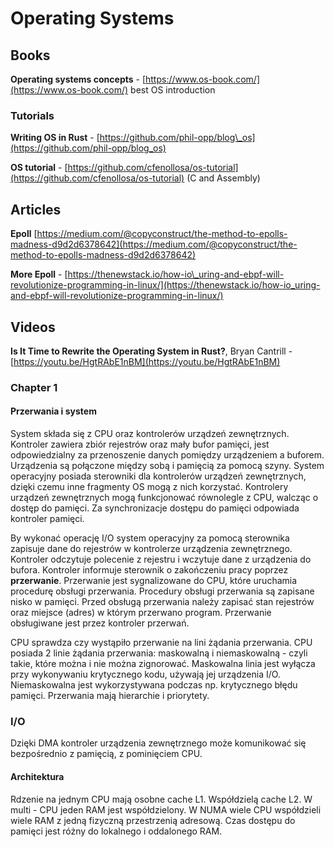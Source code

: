 # Operating Systems

## Books

**Operating systems concepts** - [https://www.os-book.com/](https://www.os-book.com/) best OS introduction 

### Tutorials

**Writing OS in Rust** - [https://github.com/phil-opp/blog\_os](https://github.com/phil-opp/blog_os)

**OS tutorial** - [https://github.com/cfenollosa/os-tutorial](https://github.com/cfenollosa/os-tutorial) \(C and Assembly\)



## Articles

**Epoll** [https://medium.com/@copyconstruct/the-method-to-epolls-madness-d9d2d6378642](https://medium.com/@copyconstruct/the-method-to-epolls-madness-d9d2d6378642)

**More Epoll** - [https://thenewstack.io/how-io\_uring-and-ebpf-will-revolutionize-programming-in-linux/](https://thenewstack.io/how-io_uring-and-ebpf-will-revolutionize-programming-in-linux/)

## Videos

**Is It Time to Rewrite the Operating System in Rust?**, Bryan Cantrill - [https://youtu.be/HgtRAbE1nBM](https://youtu.be/HgtRAbE1nBM)

### Chapter 1

#### Przerwania i system 

System składa się z CPU oraz kontrolerów urządzeń zewnętrznych. Kontroler zawiera zbiór rejestrów oraz mały bufor pamięci, jest odpowiedzialny za przenoszenie danych pomiędzy urządzeniem a buforem. Urządzenia są połączone między sobą i pamięcią za pomocą szyny. System operacyjny posiada sterowniki dla kontrolerów urządzeń zewnętrznych, dzięki czemu inne fragmenty OS mogą z nich korzystać. Kontrolery urządzeń zewnętrznych mogą funkcjonować równolegle z CPU, walcząc o dostęp do pamięci. Za synchronizacje dostępu do pamięci odpowiada kontroler pamięci. 

By wykonać operację I/O system operacyjny za pomocą sterownika zapisuje dane do rejestrów w kontrolerze urządzenia zewnętrznego. Kontroler odczytuje polecenie z rejestru i wczytuje dane z urządzenia do bufora. Kontroler informuje sterownik o zakończeniu pracy poprzez **przerwanie**. Przerwanie jest sygnalizowane do CPU, które uruchamia procedurę obsługi przerwania. Procedury obsługi przerwania są zapisane nisko w pamięci. Przed obsługą przerwania należy zapisać stan rejestrów oraz miejsce \(adres\) w którym przerwano program. Przerwanie obsługiwane jest przez kontroler przerwań.

CPU sprawdza czy wystąpiło przerwanie na lini żądania przerwania. CPU posiada 2 linie żądania przerwania: maskowalną i niemaskowalną - czyli takie, które można i nie można zignorować. Maskowalna linia jest wyłącza przy wykonywaniu krytycznego kodu, używają jej urządzenia I/O. Niemaskowalna jest wykorzystywana podczas np. krytycznego błędu pamięci. Przerwania mają hierarchie i priorytety.

### I/O 

Dzięki DMA kontroler urządzenia zewnętrznego może komunikować się bezpośrednio z pamięcią, z pominięciem CPU.

#### Architektura

Rdzenie na jednym CPU mają osobne cache L1. Współdzielą cache L2. W multi - CPU jeden RAM jest współdzielony. W NUMA wiele CPU współdzieli wiele RAM z jedną fizyczną przestrzenią adresową. Czas dostępu do pamięci jest różny do lokalnego i oddalonego RAM.



